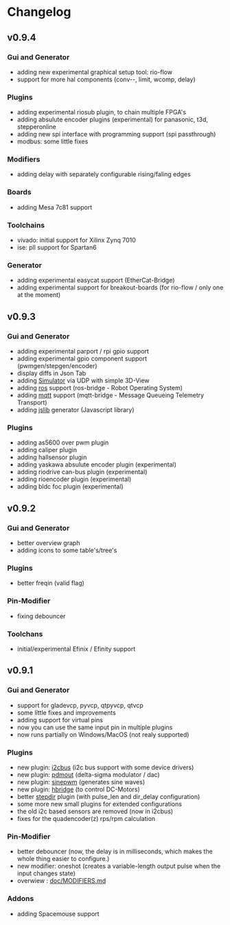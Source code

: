 # Changelog

## v0.9.4

### Gui and Generator
* adding new experimental graphical setup tool: rio-flow
* support for more hal components (conv-*-*, limit, wcomp, delay)

### Plugins
* adding experimental riosub plugin, to chain multiple FPGA's
* adding absulute encoder plugins (experimental) for panasonic, t3d, stepperonline
* adding new spi interface with programming support (spi passthrough)
* modbus: some little fixes

### Modifiers
* adding delay with separately configurable rising/faling edges

### Boards
* adding Mesa 7c81 support

### Toolchains
* vivado: initial support for Xilinx Zynq 7010
* ise: pll support for Spartan6

### Generator
* adding experimental easycat support (EtherCat-Bridge)
* adding experimental support for breakout-boards (for rio-flow / only one at the moment)


## v0.9.3

### Gui and Generator
* adding experimental parport / rpi gpio support
* adding experimental gpio component support (pwmgen/stepgen/encoder)
* display diffs in Json Tab
* adding [Simulator](doc/SIMULATION.md) via UDP with simple 3D-View
* adding [ros](doc/ROS.md) support (ros-bridge - Robot Operating System)
* adding [mqtt](doc/MQTT.md) support (mqtt-bridge - Message Queueing Telemetry Transport)
* adding [jslib](doc/JSLIB.md) generator (Javascript library)

### Plugins
* adding as5600 over pwm plugin
* adding caliper plugin
* adding hallsensor plugin
* adding yaskawa absulute encoder plugin (experimental)
* adding riodrive can-bus plugin (experimental)
* adding rioencoder plugin (experimental)
* adding bldc foc plugin (experimental)


## v0.9.2

### Gui and Generator
* better overview graph
* adding icons to some table's/tree's

### Plugins
* better freqin (valid flag)

### Pin-Modifier
* fixing debouncer

### Toolchans
* initial/experimental Efinix / Efinity support


## v0.9.1

### Gui and Generator
* support for gladevcp, pyvcp, qtpyvcp, qtvcp
* some little fixes and improvements
* adding support for virtual pins
* now you can use the same input pin in multiple plugins
* now runs partially on Windows/MacOS (not realy supported)

### Plugins
* new plugin: [i2cbus](riocore/plugins/i2cbus/README.md) (i2c bus support with some device drivers)
* new plugin: [pdmout](riocore/plugins/pdmout/README.md) (delta-sigma modulator / dac)
* new plugin: [sinepwm](riocore/plugins/sinepwm/README.md) (generates sine waves)
* new plugin: [hbridge](riocore/plugins/hbridge/README.md) (to control DC-Motors)
* better [stepdir](riocore/plugins/stepdir/README.md) plugin (with pulse_len and dir_delay configuration)
* some more new small plugins for extended configurations
* the old i2c based sensors are removed (now in i2cbus)
* fixes for the quadencoder(z) rps/rpm calculation

### Pin-Modifier
* better debouncer (now, the delay is in milliseconds, which makes the whole thing easier to configure.)
* new modifier: oneshot (creates a variable-length output pulse when the input changes state)
* overwiew : [doc/MODIFIERS.md](doc/MODIFIERS.md)

### Addons
* adding Spacemouse support
